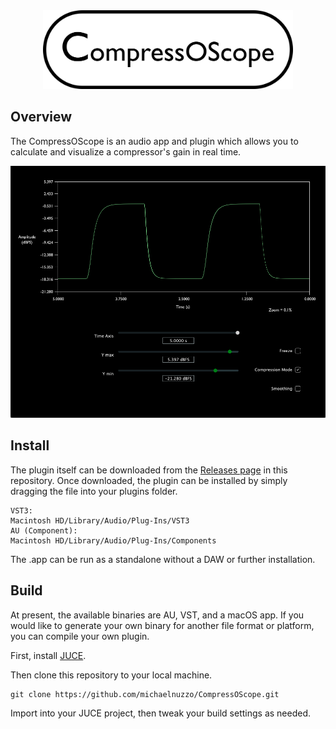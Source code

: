<div  align="center">

<img width="400px" src="docs/imgs/logo.png">

</div>

## Overview

The CompressOScope is an audio app and plugin which allows you to calculate and visualize a compressor's gain in real time. 

<div  align="center">

<img width="600px" src="docs/imgs/screenshot.png">

</div>



## Install

The plugin itself can be downloaded from the [Releases page](https://github.com/michaelnuzzo/CompressOScope/releases) in this repository. Once downloaded, the plugin can be installed by simply dragging the file into your plugins folder. 

```
VST3:
Macintosh HD/Library/Audio/Plug-Ins/VST3
AU (Component):
Macintosh HD/Library/Audio/Plug-Ins/Components
```
The .app can be run as a standalone without a DAW or further installation.

## Build

At present, the available binaries are AU, VST, and a macOS app. If you would like to generate your own binary for another file format or platform, you can compile your own plugin.

First, install [JUCE](https://juce.com/get-juce/download).

Then clone this repository to your local machine.

```
git clone https://github.com/michaelnuzzo/CompressOScope.git
```

Import into your JUCE project, then tweak your build settings as needed.
